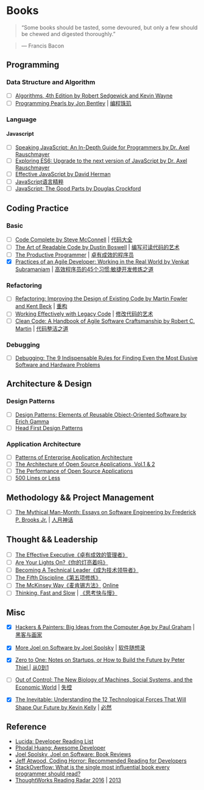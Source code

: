 # Books

> “Some books should be tasted, some devoured, but only a few should be chewed and digested thoroughly.”

> ― Francis Bacon



## Programming

### Data Structure and Algorithm

- [ ] [Algorithms, 4th Edition by Robert Sedgewick and Kevin Wayne](http://algs4.cs.princeton.edu/home/)
- [ ] [Programming Pearls by Jon Bentley](http://www.amazon.com/Programming-Pearls-2nd-Edition-Bentley/dp/0201657880) | [编程珠玑](https://book.douban.com/subject/3227098/)

### Language

#### Javascript

- [ ] [Speaking JavaScript: An In-Depth Guide for Programmers by Dr. Axel Rauschmayer](http://speakingjs.com/)
- [ ] [Exploring ES6: Upgrade to the next version of JavaScript by Dr. Axel Rauschmayer](http://exploringjs.com/)
- [ ] [Effective JavaScript by David Herman](http://www.amazon.com/Effective-JavaScript-Specific-Software-Development/dp/0321812182)
- [ ] [JavaScript语言精粹](https://book.douban.com/subject/3590768/)
- [ ] [JavaScript: The Good Parts by Douglas Crockford](http://www.amazon.com/JavaScript-Good-Parts-Douglas-Crockford/dp/0596517742)

## Coding Practice

### Basic

- [ ] [Code Complete by Steve McConnell](cc2e.com) | [代码大全](https://book.douban.com/subject/2248759/)
- [ ] [The Art of Readable Code by Dustin Boswell](http://www.amazon.com/The-Readable-Code-Theory-Practice/dp/0596802293) | [编写可读代码的艺术](https://book.douban.com/subject/10797189/)
- [ ] [The Productive Programmer](http://www.amazon.com/Productive-Programmer-Theory-Practice-OReilly/dp/0596519788) | [卓有成效的程序员](https://book.douban.com/subject/3558788/)
- [x] [Practices of an Agile Developer: Working in the Real World by Venkat Subramaniam](http://www.amazon.com/Practices-Agile-Developer-Pragmatic-Bookshelf/dp/097451408X) | [高效程序员的45个习惯:敏捷开发修炼之道](https://book.douban.com/subject/4164024/)

### Refactoring

- [ ] [Refactoring: Improving the Design of Existing Code by Martin Fowler and Kent Beck](http://www.amazon.com/Refactoring-Improving-Design-Existing-Code/dp/0201485672a) | [重构](https://book.douban.com/subject/1229923/)
- [ ] [Working Effectively with Legacy Code](http://www.amazon.com/Working-Effectively-Legacy-Michael-Feathers/dp/0131177052) | [修改代码的艺术](https://book.douban.com/subject/2248759/)
- [ ] [Clean Code: A Handbook of Agile Software Craftsmanship by Robert C. Martin](http://www.amazon.com/Clean-Code-Handbook-Software-Craftsmanship/dp/0132350882) | [代码整洁之道](https://book.douban.com/subject/4199741/)

### Debugging

- [ ] [Debugging: The 9 Indispensable Rules for Finding Even the Most Elusive Software and Hardware Problems](http://www.amazon.com/Debugging-Indispensable-Software-Hardware-Problems/dp/0814474578)

## Architecture & Design

### Design Patterns

- [ ] [Design Patterns: Elements of Reusable Object-Oriented Software by Erich Gamma](http://www.amazon.com/Design-Patterns-Elements-Reusable-Object-Oriented/dp/0201633612)
- [ ] [Head First Design Patterns](http://www.amazon.com/Head-First-Design-Patterns-Freeman/dp/0596007124)

### Application Architecture

- [ ] [Patterns of Enterprise Application Architecture](http://www.amazon.com/Patterns-Enterprise-Application-Architecture-Martin/dp/0321127420)
- [ ] [The Architecture of Open Source Applications, Vol.1 & 2](http://aosabook.org/en/index.html)
- [ ] [The Performance of Open Source Applications](http://aosabook.org/en/index.html)
- [ ] [500 Lines or Less](http://aosabook.org/en/500L/)

## Methodology && Project Management

- [ ] [The Mythical Man-Month: Essays on Software Engineering by Frederick P. Brooks Jr.](http://www.amazon.com/The-Mythical-Man-Month-Engineering-Anniversary/dp/0201835959) | [人月神话](https://book.douban.com/subject/1102259/)

## Thought && Leadership

- [ ] [The Effective Executive《卓有成效的管理者》](https://www.amazon.com/Effective-Executive-Definitive-Harperbusiness-Essentials/dp/0060833459)
- [ ] [Are Your Lights On?《你的灯亮着吗》](https://www.amazon.com/Are-Your-Lights-Figure-Problem/dp/0932633161)
- [ ] [Becoming A Technical Leader《成为技术领导者》](https://www.amazon.com/Becoming-Technical-Leader-Problem-Solving-Approach/dp/0932633021)
- [ ] [The Fifth Discipline《第五项修炼》](https://www.amazon.com/Fifth-Discipline-Practice-Learning-Organization/dp/0553456342)
- [ ] [The McKinsey Way《麦肯锡方法》](https://www.amazon.com/McKinsey-Way-Ethan-Rasiel/dp/0070534489) [Online](http://www.logro.sk/na_stiahnutie/the_mckinsey_way.pdf)
- [ ] [Thinking, Fast and Slow](https://www.amazon.com/Thinking-Fast-Slow-Daniel-Kahneman/dp/0374533555) | [《思考快与慢》](https://book.douban.com/subject/10785583/)

## Misc

- [x] [Hackers & Painters: Big Ideas from the Computer Age by Paul Graham](http://www.amazon.com/Hackers-Painters-Big-Ideas-Computer/dp/1449389554/) | [黑客与画家](https://book.douban.com/subject/6021440)
- [x] [More Joel on Software by Joel Spolsky](http://www.amazon.com/More-Joel-Software-Occasionally-Developers/dp/1430209879) | [软件随想录](https://book.douban.com/subject/4163938/)
- [x] [Zero to One: Notes on Startups, or How to Build the Future by Peter Thiel ](http://www.amazon.com/Zero-One-Notes-Startups-Future/dp/0804139296/) | [从0到1](https://book.douban.com/subject/26297606/)
- [ ] [Out of Control: The New Biology of Machines, Social Systems, and the Economic World](http://www.amazon.com/Out-Control-Biology-Machines-Economic/dp/0201483408) | [失控](https://book.douban.com/subject/5375620/)
- [x] [The Inevitable: Understanding the 12 Technological Forces That Will Shape Our Future by Kevin Kelly](http://www.amazon.com/The-Inevitable-Understanding-Technological-Forces/dp/0525428089) | [必然](https://book.douban.com/subject/26658379/)



## Reference
- [Lucida: Developer Reading List](http://lucida.me/blog/developer-reading-list/)
- [Phodal Huang: Awesome Developer](https://github.com/phodal/developer)
- [Joel Spolsky, Joel on Software: Book Reviews ](http://www.joelonsoftware.com/navlinks/fog0000000262.html)
- [Jeff Atwood, Coding Horror: Recommended Reading for Developers](http://blog.codinghorror.com/recommended-reading-for-developers/)
- [StackOverflow: What is the single most influential book every programmer should read?](http://stackoverflow.com/questions/1711/what-is-the-single-most-influential-book-every-programmer-should-read)
- [ThoughtWorks Reading Radar 2016](http://insights.thoughtworkers.org/reading-radar-2016/) | [2013](http://agiledon.github.io/blog/2013/04/17/thoughtworks-developer-reading-radar/)
